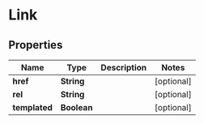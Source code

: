 
# Link

## Properties
Name | Type | Description | Notes
------------ | ------------- | ------------- | -------------
**href** | **String** |  |  [optional]
**rel** | **String** |  |  [optional]
**templated** | **Boolean** |  |  [optional]
